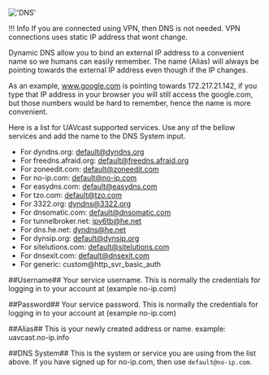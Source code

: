 
!['DNS'](/site/images/pages/dns/overview.jpg)

!!! Info
    If you are connected using VPN, then DNS is not needed. VPN connections uses static IP address that wont change.

Dynamic DNS allow you to bind an external IP address to a convenient name so we humans can easily remember. 
The name (Alias) will always be pointing towards the external IP address even though if the IP changes.

As an example, www.google.com is pointing towards 172.217.21.142, if you type that IP address in your browser you will still access the google.com, but those numbers would be hard to remember, hence the name is more convenient.

Here is a list for UAVcast supported services.
Use any of the bellow services and add the name to the DNS System input.

* For dyndns.org:         default@dyndns.org
* For freedns.afraid.org: default@freedns.afraid.org
* For zoneedit.com:       default@zoneedit.com
* For no-ip.com:          default@no-ip.com
* For easydns.com:        default@easydns.com
* For tzo.com:            default@tzo.com
* For 3322.org:           dyndns@3322.org
* For dnsomatic.com:      default@dnsomatic.com
* For tunnelbroker.net:   ipv6tb@he.net
* For dns.he.net:         dyndns@he.net
* For dynsip.org:         default@dynsip.org
* For sitelutions.com:    default@sitelutions.com
* For dnsexit.com:        default@dnsexit.com
* For generic:            custom@http_svr_basic_auth

##Username##
Your service username. This is normally the credentials for logging in to your account at (example no-ip.com)

##Password##
Your service password. This is normally the credentials for logging in to your account at (example no-ip.com)

##Alias##
This is your newly created address or name. example: uavcast.no-ip.info

##DNS System##
This is the system or service you are using from the list above. If you have signed up for no-ip.com, then use `default@no-ip.com`.
